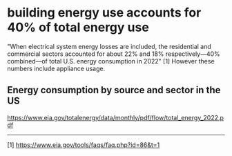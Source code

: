 # building energy use accounts for 40% of total energy use
"When electrical system energy losses are included, the residential and commercial sectors accounted for about 22% and 18% respectively—40% combined—of total U.S. energy consumption in 2022" [1] However these numbers include appliance usage. 

## Energy consumption by source and sector in the US
https://www.eia.gov/totalenergy/data/monthly/pdf/flow/total_energy_2022.pdf

______
[1] https://www.eia.gov/tools/faqs/faq.php?id=86&t=1